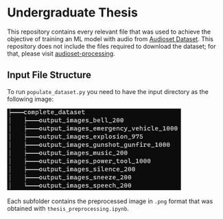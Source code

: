 # Undergraduate Thesis
This repository contains every relevant file that was used to achieve the objective of training an ML model with audio from [Audioset Dataset](https://research.google.com/audioset/dataset/index.html).
This repository does not include the files required to download the dataset; for that, please visit [audioset-processing](https://github.com/aoifemcdonagh/audioset-processing/pull/11).
## Input File Structure
To run `populate_dataset.py` you need to have the input directory as the following image:

![Input Dataset File Structure](./input_dataset_tree.png)

Each subfolder contains the preprocessed image in `.png` format that was obtained with `thesis_preprocessing.ipynb`.
